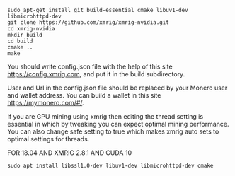 ```
sudo apt-get install git build-essential cmake libuv1-dev libmicrohttpd-dev
git clone https://github.com/xmrig/xmrig-nvidia.git
cd xmrig-nvidia
mkdir build
cd build
cmake ..
make
```

You should write config.json file with the help of this site https://config.xmrig.com, and put it in the build subdirectory.

User and Url in the config.json file should be replaced by your Monero user and wallet address. You can build a wallet in this site https://mymonero.com/#/.

If you are GPU mining using xmrig then editing the thread setting is essential in which by tweaking you can expect optimal mining performance. You can also change safe setting to true which makes xmrig auto sets to optimal settings for threads.




FOR 18.04 AND XMRIG 2.8.1 AND CUDA 10

`sudo apt install libssl1.0-dev libuv1-dev libmicrohttpd-dev cmake`
